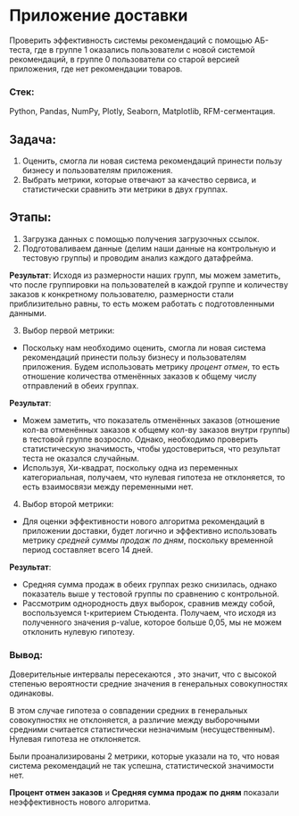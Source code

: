 # Приложение доставки

Проверить эффективность системы рекомендаций с помощью АБ-теста, где в группе 1 оказались пользователи с новой системой рекомендаций, в группе 0 пользователи со старой версией приложения, где нет рекомендации товаров.

### Стек:
Python, Pandas, NumPy, Plotly, Seaborn, Matplotlib, RFM-сегментация.

## Задача:
1. Оценить, смогла ли новая система рекомендаций принести пользу бизнесу и пользователям приложения.
2. Выбрать метрики, которые отвечают за качество сервиса, и статистически сравнить эти метрики в двух группах.

## Этапы:
1. Загрузка данных с помощью получения загрузочных ссылок.
2. Подготоваливаем данные (делим наши данные на контрольную и тестовую группы) и проводим анализ каждого датафрейма.

**Результат**: Исходя из размерности наших групп, мы можем заметить, что после группировки на пользователей в каждой группе и количеству заказов к конкретному пользователю, размерности стали приблизительно равны, то есть можем работать с подготовленными данными.

3. Выбор первой метрики:
- Поскольку нам необходимо оценить, смогла ли новая система рекомендаций принести пользу бизнесу и пользователям приложения. Будем использовать метрику *процент отмен*, то есть отношение количества отменённых заказов к общему числу отправлений в обеих группах.

**Результат**: 
- Можем заметить, что показатель отменённых заказов (отношение кол-ва отменённых заказов к общему кол-ву заказов внутри группы) в тестовой группе возросло. Однако, необходимо проверить статистическую значимость, чтобы удостовериться, что результат теста не оказался случайным. 
- Используя, Хи-квадрат, поскольку одна из переменных категориальная, получаем, что нулевая гипотеза не отклоняется, то есть взаимосвязи между переменными нет.

4. Выбор второй метрики:
- Для оценки эффективности нового алгоритма рекомендаций в приложении доставки, будет логично и эффективно использовать метрику *средней суммы продаж по дням*, поскольку временной период составляет всего 14 дней.

**Результат**:
- Средняя сумма продаж в обеих группах резко снизилась, однако показатель выше у тестовой группы по сравнению с контрольной.
- Рассмотрим однородность двух выборок, сравнив между собой, воспользуемся t-критерием Стьюдента. Получаем, что исходя из полученного значения p-value, которое больше 0,05, мы не можем отклонить нулевую гипотезу.

### Вывод:
Доверительные интервалы пересекаются , это значит, что с высокой степенью вероятности средние значения в генеральных совокупностях одинаковы.

В этом случае гипотеза о совпадении средних в генеральных совокупностях не отклоняется, а различие между выборочными средними считается статистически незначимым (несущественным). Нулевая гипотеза не отклоняется.

Были проанализированы 2 метрики, которые указали на то, что новая система рекомендаций не так успешна, статистической значимости нет.

**Процент отмен заказов** и **Средняя сумма продаж по дням** показали неэффективность нового алгоритма.
